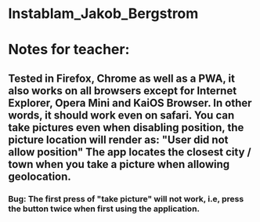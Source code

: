# Instablam_Jakob_Bergstrom
# Notes for teacher:
## Tested in Firefox, Chrome as well as a PWA, it also works on all browsers except for Internet Explorer, Opera Mini and KaiOS Browser. In other words, it should work even on safari. You can take pictures even when disabling position, the picture location will render as: "User did not allow position" The app locates the closest city / town when you take a picture when allowing geolocation.
### Bug: The first press of "take picture" will not work, i.e, press the button twice when first using the application.